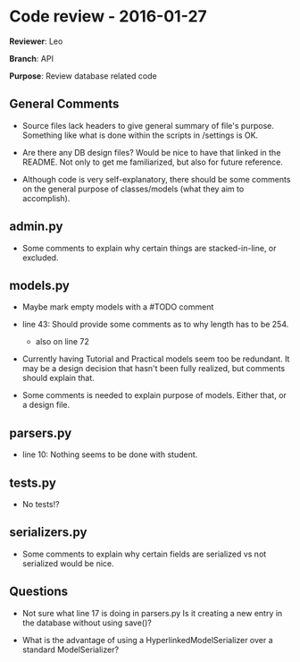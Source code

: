 Code review - 2016-01-27
========================

__Reviewer__: Leo

__Branch__: API

__Purpose__: Review database related code


General Comments
----------------
- Source files lack headers to give general summary of file's purpose.
Something like what is done within the scripts in /settings is OK.

- Are there any DB design files? Would be nice to have that linked in the
README. Not only to get me familiarized, but also for future reference.

- Although code is very self-explanatory, there should be some comments on
the general purpose of classes/models (what they aim to accomplish).

admin.py
--------
- Some comments to explain why certain things are stacked-in-line, or excluded.

models.py
---------
- Maybe mark empty models with a #TODO comment

- line 43: Should provide some comments as to why length has to be 254.
	- also on line 72

- Currently having Tutorial and Practical models seem too be redundant. It may
be a design decision that hasn't been fully realized, but comments should
explain that.

- Some comments is needed to explain purpose of models. Either that, or a
design file.

parsers.py
----------
- line 10: Nothing seems to be done with student.

tests.py
--------

- No tests!? 

serializers.py
--------------

- Some comments to explain why certain fields are serialized vs not serialized
would be nice.

Questions
---------
- Not sure what line 17 is doing in parsers.py Is it creating a new entry in the
database without using save()?

- What is the advantage of using a HyperlinkedModelSerializer over a standard 
ModelSerializer?